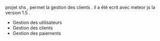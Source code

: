 projet shs , permet la gestion des clients .
il a été ecrit avec meteor js la version 1.5 .

- Gestion des utilisateurs 
- Gestion des clients 
- Gestion des paiements 